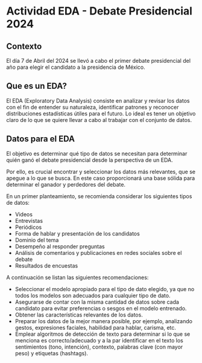 # Actividad EDA - Debate Presidencial 2024

## Contexto 
El día 7 de Abril del 2024 se llevó a cabo el primer debate presidencial del año para elegir el candidato a la presidencia de México.

## Que es un EDA?
El EDA (Exploratory Data Analysis) consiste en analizar y revisar los datos con el fin de entender su naturaleza, identificar patrones y reconocer distribuciones estadísticas útiles para el futuro. Lo ideal es tener un objetivo claro de lo que se quiere llevar a cabo al trabajar con el conjunto de datos.


## Datos para el EDA
El objetivo es determinar qué tipo de datos se necesitan para determinar quién ganó el debate presidencial desde la perspectiva de un EDA.

Por ello, es crucial encontrar y seleccionar los datos más relevantes, que se apegue a lo que se busca. En este caso proporcionará una base sólida para determinar el ganador y perdedores del debate. 

En un primer planteamiento, se recomienda considerar los siguientes tipos de datos:
- Videos
- Entrevistas
- Periódicos
- Forma de hablar y presentación de los candidatos
- Dominio del tema
- Desempeño al responder preguntas
- Análisis de comentarios y publicaciones en redes sociales sobre el debate
- Resultados de encuestas

A continuación se listan las siguientes recomendaciones:
- Seleccionar el modelo apropiado para el tipo de dato elegido, ya que no todos los modelos son adecuados para cualquier tipo de dato.
- Asegurarse de contar con la misma cantidad de datos sobre cada candidato para evitar preferencias o sesgos en el modelo entrenado.
- Obtener las características relevantes de los datos.
- Preparar los datos de la mejor manera posible, por ejemplo, analizando gestos, expresiones faciales, habilidad para hablar, carisma, etc.
- Emplear algoritmos de detección de texto para determinar si lo que se menciona es correcto/adecuado y a la par identificar en el texto los sentimientos (tono, intención), contexto, palabras clave (con mayor peso) y etiquetas (hashtags).
